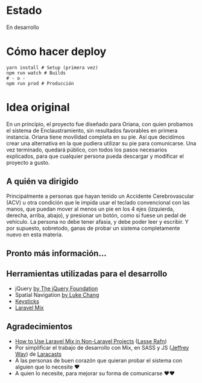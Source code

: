 # Estado

En desarrollo

# Cómo hacer deploy
```
yarn install # Setup (primera vez)
npm run watch # Builds
# - o - 
npm run prod # Producción
```

# Idea original

En un principio, el proyecto fue diseñado para Oriana, con quien probamos el sistema de Enclaustramiento, sin resultados favorables en primera instancia. Oriana tiene movilidad completa en su pie. Así que decidimos crear una alternativa en la que pudiera utilizar su pie para comunicarse. Una vez terminado, quedará público, con todos los pasos necesarios explicados, para que cualquier persona pueda descargar y modificar el proyecto a gusto.

## A quién va dirigido

Principalmente a personas que hayan tenido un Accidente Cerebrovascular (ACV) u otra condición que le impida usar el teclado convencional con las manos, que puedan mover al menos un pie en los 4 ejes (izquierda, derecha, arriba, abajo), y presionar un botón, como si fuese un pedal de vehículo. La persona no debe tener afasia, y debe poder leer y escribir. Y por supuesto, sobretodo, ganas de probar un sistema completamente nuevo en esta materia.

## Pronto más información...

## Herramientas utilizadas para el desarrollo
- jQuery [by The jQuery Foundation](https://jquery.com)
- Spatial Navigation [by Luke Chang](https://github.com/luke-chang/js-spatial-navigation)
- [Keysticks](https://keysticks.net/download.aspx)
- [Laravel Mix](https://github.com/JeffreyWay/laravel-mix)

## Agradecimientos
- [How to Use Laravel Mix in Non-Laravel Projects](https://www.sitepoint.com/use-laravel-mix-non-laravel-projects/) ([Lasse Rafn](https://www.sitepoint.com/author/lrafn/))
- Por simplificar el trabajo de desarrollo con Mix, en SASS y JS ([Jeffrey Way](https://twitter.com/jeffrey_way)) de [Laracasts](https://www.laracasts.com)
- A las personas de buen corazón que quieran probar el sistema con alguien que lo necesite ❤️
- A quien lo necesite, para mejorar su forma de comunicarse ❤️❤️
